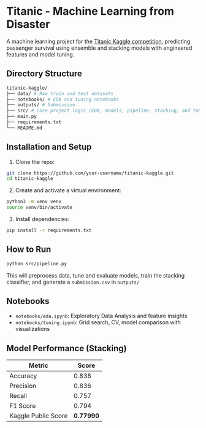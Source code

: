 # Titanic - Machine Learning from Disaster

A machine learning project for the [Titanic Kaggle competition](https://www.kaggle.com/competitions/titanic/overview), predicting passenger survival using ensemble and stacking models with engineered features and model tuning.

## Directory Structure

``` bash
titanic-kaggle/
├── data/ # Raw train and test datasets 
├── notebooks/ # EDA and tuning notebooks
├── outputs/ # Submission
├── src/ # Core project logic (EDA, models, pipeline, stacking, and tuning)
├── main.py
├── requirements.txt
└── README.md
```

## Installation and Setup

1. Clone the repo:

```bash
git clone https://github.com/your-username/titanic-kaggle.git
cd titanic-kaggle
```

2. Create and activate a virtual environment:

```bash
python3 -m venv venv
source venv/bin/activate
```

3. Install dependencies:
```bash
pip install -r requirements.txt
```

## How to Run
```bash
python src/pipeline.py
```
This will preprocess data, tune and evaluate models, train the stacking classifier, and generate a `submission.csv` in `outputs/`

## Notebooks
- `notebooks/eda.ipynb`: Exploratory Data Analysis and feature insights
- `notebooks/tuning.ipynb`: Grid search, CV, model comparison with visualizations

## Model Performance (Stacking)

| Metric | Score |
| ------ | ----- |
| Accuracy | 0.838 |
| Precision | 0.836 |
| Recall | 0.757 |
| F1 Score | 0.794 |
| Kaggle Public Score | **0.77990** |
